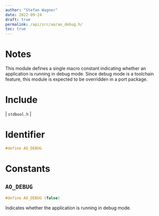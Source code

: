```yaml
---
author: "Stefan Wagner"
date: 2022-09-24
draft: true
permalink: /api/src/ao/ao_debug.h/
toc: true
---
```


# Notes

This module defines a single macro constant indicating whether an application is running in debug mode. Since debug mode is a toolchain feature, this module is expected to be overridden in a port package.

# Include

| `stdbool.h` |

# Identifier

```c
#define AO_DEBUG
```

# Constants

## `AO_DEBUG`

```c
#define AO_DEBUG (false)
```

Indicates whether the application is running in debug mode.
